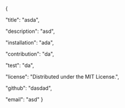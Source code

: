 {

"title": "asda",

"description": "asd",

"installation": "ada",

"contribution": "da",

"test": "da",

"license": "Distributed under the MIT License.",

"github": "dasdad",

"email": "asd"
}